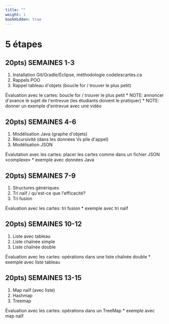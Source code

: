 ```yaml
---
title: ""
weight: 1
bookHidden: true
---
```



# 5 étapes

## 20pts) SEMAINES 1-3

1. Installation Git/Gradle/Eclipse, méthodologie codelescartes.ca
1. Rappels POO
1. Rappel tableau d'objets (boucle for / trouver le plus petit)

Évaluation avec le cartes: boucle for / trouver le plus petit
    * NOTE: annoncer d'avance le sujet de l'entrevue (les étudiants doivent le pratiquer)
    * NOTE: donner un exemple d'entrevue avec une vidéo

## 20pts) SEMAINES 4-6

1. Modélisation Java (graphe d'objets)
1. Récursivité (dans les données Vs pile d'appel)
1. Modélisation JSON

Évalutation avec les cartes: placer les cartes comme dans un fichier JSON «complexe»
    * exemple avec données Java

## 20pts) SEMAINES 7-9

1. Structures génériques
1. Tri naïf / qu'est-ce que l'efficacité?
1. Tri fusion

Évaluation avec les cartes: tri fusion
    * exemple avec tri naïf

## 20pts) SEMAINES 10-12

1. Liste avec tableau
1. Liste chaînée simple
1. Liste chaînée double

Évaluation avec les cartes: opérations dans une liste chaînée double
    * exemple avec liste tableau

## 20pts) SEMAINES 13-15

1. Map naïf (avec liste)
1. Hashmap
1. Treemap

Évaluation avec les cartes: opérations dans un TreeMap
    * exemple avec map naïf
